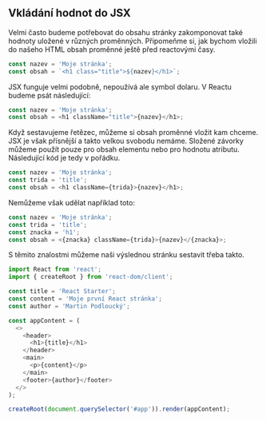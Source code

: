 ## Vkládání hodnot do JSX

Velmi často budeme potřebovat do obsahu stránky zakomponovat také hodnoty uložené v různých proměnných. Připomeňme si, jak bychom vložili do našeho HTML obsah proměnné ještě před reactovými časy.

```js
const nazev = 'Moje stránka';
const obsah = `<h1 class="title">${nazev}</h1>`;
```

JSX funguje velmi podobně, nepoužívá ale symbol dolaru. V Reactu budeme psát následující:

```js
const nazev = 'Moje stránka';
const obsah = <h1 className="title">{nazev}</h1>;
```

Když sestavujeme řetězec, můžeme si obsah proměnné vložit kam chceme. JSX je však přísnější a takto velkou svobodu nemáme. Složené závorky můžeme použít pouze pro obsah elementu nebo pro hodnotu atributu. Následující kód je tedy v pořádku.

```js
const nazev = 'Moje stránka';
const trida = 'title';
const obsah = <h1 className={trida}>{nazev}</h1>;
```

Nemůžeme však udělat například toto:

```js
const nazev = 'Moje stránka';
const trida = 'title';
const znacka = 'h1';
const obsah = <{znacka} className={trida}>{nazev}</{znacka}>;
```

S těmito znalostmi můžeme naši výslednou stránku sestavit třeba takto.

```js
import React from 'react';
import { createRoot } from 'react-dom/client';

const title = 'React Starter';
const content = 'Moje první React stránka';
const author = 'Martin Podloucký';

const appContent = (
  <>
    <header>
      <h1>{title}</h1>
    </header>
    <main>
      <p>{content}</p>
    </main>
    <footer>{author}</footer>
  </>
);

createRoot(document.querySelector('#app')).render(appContent);
```
